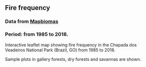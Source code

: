 ## Fire frequency

### Data from [Mapbiomas](https://mapbiomas.org/)

### Period: from 1985 to 2018.

Interactive leaflet map showing fire frequency in the Chapada dos Veadeiros National Park (Brazil, GO) from 1985 to 2018.

Sample plots in gallery forests, dry forests and savannas are shown.
